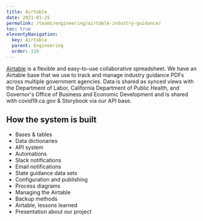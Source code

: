 ```yaml
---
title: Airtable
date: 2021-01-25
permalink: /teams/engineering/airtable-industry-guidance/
toc: true
eleventyNavigation:
  key: Airtable
  parent: Engineering
  order: 110
---
```


[Airtable](https://airtable.com) is a flexible and easy-to-use collaborative spreadsheet. We have an Airtable base that we use to track and manage industry guidance PDFs across multiple government agencies. Data is shared as synced views with the Department of Labor, California Department of Public Health, and Governor's Office of Business and Economic Development and is shared with covid19.ca.gov & Storybook via our API base.

## How the system is built

* Bases & tables
* Data dictionaries
* API system
* Automations
* Slack notifications
* Email notifications
* State guidance data sets
* Configuration and publishing
* Process diagrams
* Managing the Airtable
* Backup methods
* Airtable, lessons learned
* Presentation about our project
